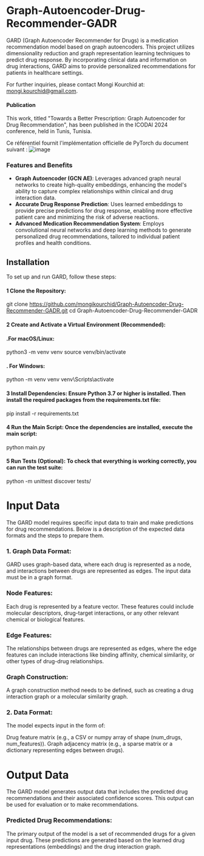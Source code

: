 
# Graph-Autoencoder-Drug-Recommender-GADR
 
GARD (Graph Autoencoder Recommender for Drugs) is a medication recommendation model based on graph autoencoders. This project utilizes dimensionality reduction and graph representation learning techniques to predict drug response. By incorporating clinical data and information on drug interactions, GARD aims to provide personalized recommendations for patients in healthcare settings.

For further inquiries, please contact Mongi Kourchid at: mongi.kourchid@gmail.com.

#### Publication
This work, titled "Towards a Better Prescription: Graph Autoencoder for Drug Recommendation", has been published in the ICODAI 2024 conference, held in Tunis, Tunisia.

Ce référentiel fournit l'implémentation officielle de PyTorch du document suivant :
![image](https://github.com/user-attachments/assets/31f5badd-acee-4777-8936-3eb8df591cb4)
### Features and Benefits
- **Graph Autoencoder (GCN AE)**: Leverages advanced graph neural networks to create high-quality embeddings, enhancing the model's ability to capture complex relationships within clinical and drug interaction data.
- **Accurate Drug Response Prediction**: Uses learned embeddings to provide precise predictions for drug response, enabling more effective patient care and minimizing the risk of adverse reactions.
- **Advanced Medication Recommendation System**: Employs convolutional neural networks and deep learning methods to generate personalized drug recommendations, tailored to individual patient profiles and health conditions.
## Installation
To set up and run GARD, follow these steps:

#### 1  Clone the Repository:
git clone https://github.com/mongikourchid/Graph-Autoencoder-Drug-Recommender-GADR.git
cd Graph-Autoencoder-Drug-Recommender-GADR
#### 2 Create and Activate a Virtual Environment (Recommended):

#### .For macOS/Linux:
python3 -m venv venv
source venv/bin/activate
#### . For Windows:
python -m venv venv
venv\Scripts\activate
 #### 3 Install Dependencies: Ensure Python 3.7 or higher is installed. Then install the required packages from the requirements.txt file:
 pip install -r requirements.txt
####  4 Run the Main Script: Once the dependencies are installed, execute the main script:
python main.py
 ####  5 Run Tests (Optional): To check that everything is working correctly, you can run the test suite:
 python -m unittest discover tests/
 # Input Data
The GARD model requires specific input data to train and make predictions for drug recommendations. Below is a description of the expected data formats and the steps to prepare them.
### 1. Graph Data Format:
GARD uses graph-based data, where each drug is represented as a node, and interactions between drugs are represented as edges. The input data must be in a graph format.

 ### Node Features:
 Each drug is represented by a feature vector. These features could include molecular descriptors, drug-target interactions, or any other relevant chemical or biological features.
 ### Edge Features:
 The relationships between drugs are represented as edges, where the edge features can include interactions like binding affinity, chemical similarity, or other types of drug-drug relationships.
 ### Graph Construction:
 A graph construction method needs to be defined, such as creating a drug interaction graph or a molecular similarity graph.
###  2. Data Format:
The model expects input in the form of:

 Drug feature matrix (e.g., a CSV or numpy array of shape (num_drugs, num_features)).
 Graph adjacency matrix (e.g., a sparse matrix or a dictionary representing edges between drugs).
# Output Data
The GARD model generates output data that includes the predicted drug recommendations and their associated confidence scores. This output can be used for evaluation or to make recommendations.
###  Predicted Drug Recommendations:
The primary output of the model is a set of recommended drugs for a given input drug. These predictions are generated based on the learned drug representations (embeddings) and the drug interaction graph.
